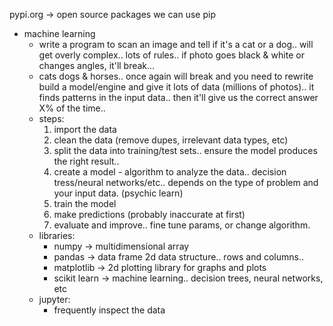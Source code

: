 pypi.org -> open source packages we can use
pip

- machine learning
  - write a program to scan an image and tell if it's a cat or a dog.. will get overly complex.. lots of rules.. if photo goes black & white or changes angles, it'll break...
  - cats dogs & horses.. once again will break and you need to rewrite
    build a model/engine and give it lots of data (millions of photos).. it finds patterns in the input data.. then it'll give us the correct answer X% of the time..
  - steps:
    1. import the data
    2. clean the data (remove dupes, irrelevant data types, etc)
    3. split the data into training/test sets.. ensure the model produces the right result..
    4. create a model - algorithm to analyze the data.. decision tress/neural networks/etc.. depends on the type of problem and your input data. (psychic learn)
    5. train the model
    6. make predictions (probably inaccurate at first)
    7. evaluate and improve.. fine tune params, or change algorithm.
  - libraries:
    - numpy -> multidimensional array
    - pandas -> data frame 2d data structure.. rows and columns..
    - matplotlib -> 2d plotting library for graphs and plots
    - scikit learn -> machine learning.. decision trees, neural networks, etc
  - jupyter:
    - frequently inspect the data
